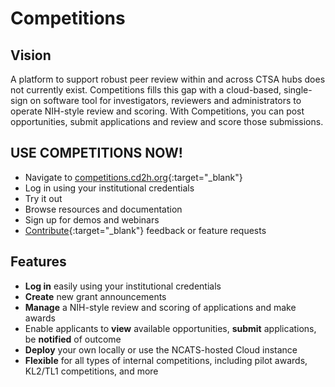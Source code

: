 # Competitions

## Vision

A platform to support robust peer review within and across CTSA hubs does not currently exist. Competitions fills this gap with a cloud-based, single-sign on software tool for investigators, reviewers and administrators to operate NIH-style review and scoring. With Competitions, you can post opportunities, submit applications and review and score those submissions.

## USE COMPETITIONS NOW!

* Navigate to [competitions.cd2h.org](https://competitions.cd2h.org){:target="_blank"}
* Log in using your institutional credentials
* Try it out 
* Browse resources and documentation
* Sign up for demos and webinars 
* [Contribute](https://github.com/data2health/competitions-project/issues){:target="_blank"} feedback or feature requests

## Features

* __Log in__ easily using your institutional credentials
* __Create__ new grant announcements
* __Manage__ a NIH-style review and scoring of applications and make awards
* Enable applicants to __view__ available opportunities, __submit__ applications, be __notified__ of outcome
* __Deploy__ your own locally or use the NCATS-hosted Cloud instance
* __Flexible__ for all types of internal competitions, including pilot awards, KL2/TL1 competitions, and more
